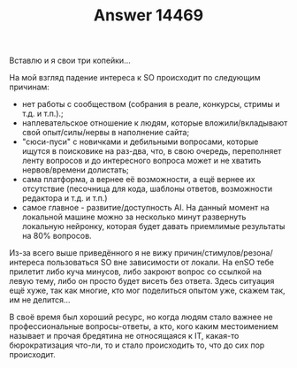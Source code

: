 ﻿---
title: "Answer 14469"
se.owner.user_id: 182750
se.owner.display_name: "XelaNimed"
se.owner.link: "https://ru.meta.stackoverflow.com/users/182750/xelanimed"
se.answer_id: 14469
se.question_id: 14406
se.post_type: answer
se.is_accepted: False
---
<p>Вставлю и я свои три копейки...</p>
<p>На мой взгляд падение интереса к SO происходит по следующим причинам:</p>
<ul>
<li>нет работы с сообществом (собрания в реале, конкурсы, стримы и т.д. и т.п.).;</li>
<li>наплевательское отношение к людям, которые вложили/вкладывают свой опыт/силы/нервы в наполнение сайта;</li>
<li>&quot;сюси-пуси&quot; с новичками и дебильными вопросами, которые ищутся в поисковике на раз-два, что, в свою очередь, переполняет ленту вопросов и до интересного вопроса может и не хватить нервов/времени долистать;</li>
<li>сама платформа, а вернее её возможности, а ещё вернее их отсутствие (песочница для кода, шаблоны ответов, возможности редактора и т.д. и т.п.)</li>
<li>самое главное - развитие/доступность AI. На данный момент на локальной машине  можно за несколько минут развернуть локальную нейронку, которая будет давать приемлимые результаты на 80% вопросов.</li>
</ul>
<p>Из-за всего выше приведённого я не вижу причин/стимулов/резона/интереса пользоваться SO вне зависимости от локали. На enSO тебе прилетит либо куча минусов, либо закроют вопрос со ссылкой на левую тему, либо он просто будет висеть без ответа. Здесь ситуация ещё хуже, так как многие, кто мог поделиться опытом уже, скажем так, им не делится...</p>
<p>В своё время был хороший ресурс, но когда людям стало важнее не профессиональные вопросы-ответы, а кто, кого каким местоимением называет и прочая бредятина не относящаяся к IT, какая-то бюрократизация что-ли, то и стало происходить то, что до сих пор происходит.</p>

